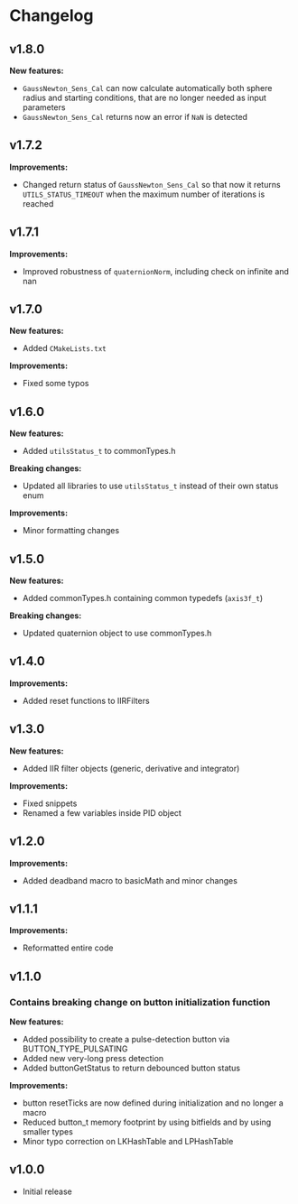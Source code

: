 # Changelog

## v1.8.0

**New features:**
- `GaussNewton_Sens_Cal` can now calculate automatically both sphere radius and starting conditions, that are no longer needed as input parameters
- `GaussNewton_Sens_Cal` returns now an error if `NaN` is detected

## v1.7.2

**Improvements:**
- Changed return status of `GaussNewton_Sens_Cal` so that now it returns `UTILS_STATUS_TIMEOUT` when the maximum number of iterations is reached

## v1.7.1

**Improvements:**
- Improved robustness of `quaternionNorm`, including check on infinite and nan

## v1.7.0

**New features:**
- Added `CMakeLists.txt`

**Improvements:**
- Fixed some typos

## v1.6.0

**New features:**
- Added `utilsStatus_t` to commonTypes.h

**Breaking changes:**
- Updated all libraries to use `utilsStatus_t` instead of their own status enum

**Improvements:**
- Minor formatting changes

## v1.5.0

**New features:**
- Added commonTypes.h containing common typedefs (`axis3f_t`)

**Breaking changes:**
- Updated quaternion object to use commonTypes.h

## v1.4.0

**Improvements:**
- Added reset functions to IIRFilters

## v1.3.0

**New features:**
- Added IIR filter objects (generic, derivative and integrator)

**Improvements:**
- Fixed snippets
- Renamed a few variables inside PID object


## v1.2.0

**Improvements:**
- Added deadband macro to basicMath and minor changes

## v1.1.1

**Improvements:**
- Reformatted entire code

## v1.1.0

### Contains breaking change on button initialization function

**New features:**
- Added possibility to create a pulse-detection button via BUTTON_TYPE_PULSATING
- Added new very-long press detection
- Added buttonGetStatus to return debounced button status

**Improvements:**
- button resetTicks are now defined during initialization and no longer a macro
- Reduced button_t memory footprint by using bitfields and by using smaller types
- Minor typo correction on LKHashTable and LPHashTable

## v1.0.0

- Initial release